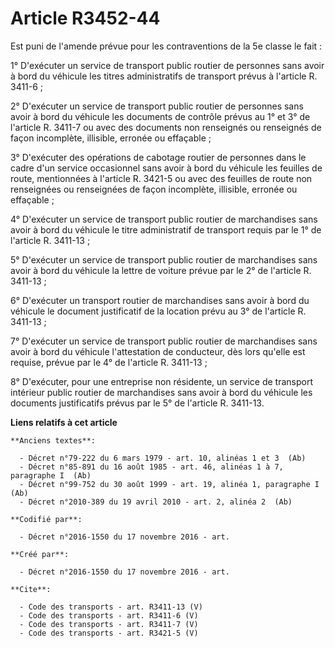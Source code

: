 # Article R3452-44

Est puni de l'amende prévue pour les contraventions de la 5e classe le fait : 

1° D'exécuter un service de transport public routier de personnes sans avoir à bord du véhicule les titres administratifs de
transport prévus à l'article R. 3411-6 ; 

2° D'exécuter un service de transport public routier de personnes sans avoir à bord du véhicule les documents de contrôle
prévus au 1° et 3° de l'article R. 3411-7 ou avec des documents non renseignés ou renseignés de façon incomplète, illisible,
erronée ou effaçable ; 

3° D'exécuter des opérations de cabotage routier de personnes dans le cadre d'un service occasionnel sans avoir à bord du
véhicule les feuilles de route, mentionnées à l'article R. 3421-5 ou avec des feuilles de route non renseignées ou
renseignées de façon incomplète, illisible, erronée ou effaçable ; 

4° D'exécuter un service de transport public routier de marchandises sans avoir à bord du véhicule le titre administratif de
transport requis par le 1° de l'article R. 3411-13 ; 

5° D'exécuter un service de transport public routier de marchandises sans avoir à bord du véhicule la lettre de voiture
prévue par le 2° de l'article R. 3411-13 ; 

6° D'exécuter un transport routier de marchandises sans avoir à bord du véhicule le document justificatif de la location
prévu au 3° de l'article R. 3411-13 ; 

7° D'exécuter un service de transport public routier de marchandises sans avoir à bord du véhicule l'attestation de
conducteur, dès lors qu'elle est requise, prévue par le 4° de l'article R. 3411-13 ; 

8° D'exécuter, pour une entreprise non résidente, un service de transport intérieur public routier de marchandises sans avoir
à bord du véhicule les documents justificatifs prévus par le 5° de l'article R. 3411-13.

**Liens relatifs à cet article**

	**Anciens textes**:

	  - Décret n°79-222 du 6 mars 1979 - art. 10, alinéas 1 et 3  (Ab)
	  - Décret n°85-891 du 16 août 1985 - art. 46, alinéas 1 à 7, paragraphe I  (Ab)
	  - Décret n°99-752 du 30 août 1999 - art. 19, alinéa 1, paragraphe I (Ab)
	  - Décret n°2010-389 du 19 avril 2010 - art. 2, alinéa 2  (Ab)

	**Codifié par**:

	  - Décret n°2016-1550 du 17 novembre 2016 - art.

	**Créé par**:

	  - Décret n°2016-1550 du 17 novembre 2016 - art.

	**Cite**:

	  - Code des transports - art. R3411-13 (V)
	  - Code des transports - art. R3411-6 (V)
	  - Code des transports - art. R3411-7 (V)
	  - Code des transports - art. R3421-5 (V)
